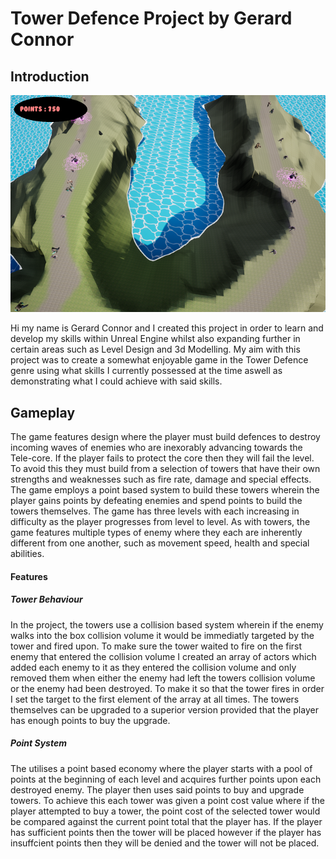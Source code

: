 # Tower Defence Project by Gerard Connor

## Introduction
![](imgs/GameShot.png)

Hi my name is Gerard Connor and I created this project in order to learn and develop my skills within Unreal Engine whilst also expanding further in certain areas such as Level Design and 3d Modelling. My aim with this project was to create a somewhat enjoyable game in the Tower Defence genre using what skills I currently possessed at the time aswell as demonstrating what I could achieve with said skills.

## Gameplay
The game features design where the player must build defences to destroy incoming waves of enemies who are inexorably advancing towards the Tele-core. If the player fails to protect the core then they will fail the level. To avoid this they must build from a selection of towers that have their own strengths and weaknesses such as fire rate, damage and special effects. The game employs a point based system to build these towers wherein the player gains points by defeating enemies and spend points to build the towers themselves. The game has three levels with each increasing in difficulty as the player progresses from level to level. As with towers, the game features multiple types of enemy where they each are inherently different from one another, such as movement speed, health and special abilities.

#### Features
##### Tower Behaviour 
In the project, the towers use a collision based system wherein if the enemy walks into the box collision volume it would be immediatly targeted by the tower and fired upon. To make sure the tower waited to fire on the first enemy that entered the collision volume I created an array of actors which added each enemy to it as they entered the collision volume and only removed them when either the enemy had left the towers collision volume or the enemy had been destroyed. To make it so that the tower fires in order I set the target to the first element of the array at all times. The towers themselves can be upgraded to a superior version provided that the player has enough points to buy the upgrade. 

##### Point System
The utilises a point based economy where the player starts with a pool of points at the beginning of each level and acquires further points upon each destroyed enemy. The player then uses said points to buy and upgrade towers. To achieve this each tower was given a point cost value where if the player attempted to buy a tower, the point cost of the selected tower would be compared against the current point total that the player has. If the player has sufficient points then the tower will be placed however if the player has insuffcient points then they will be denied and the tower will not be placed.

